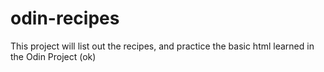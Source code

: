# odin-recipes
This project will list out the recipes, and practice the basic html learned in the Odin Project (ok)